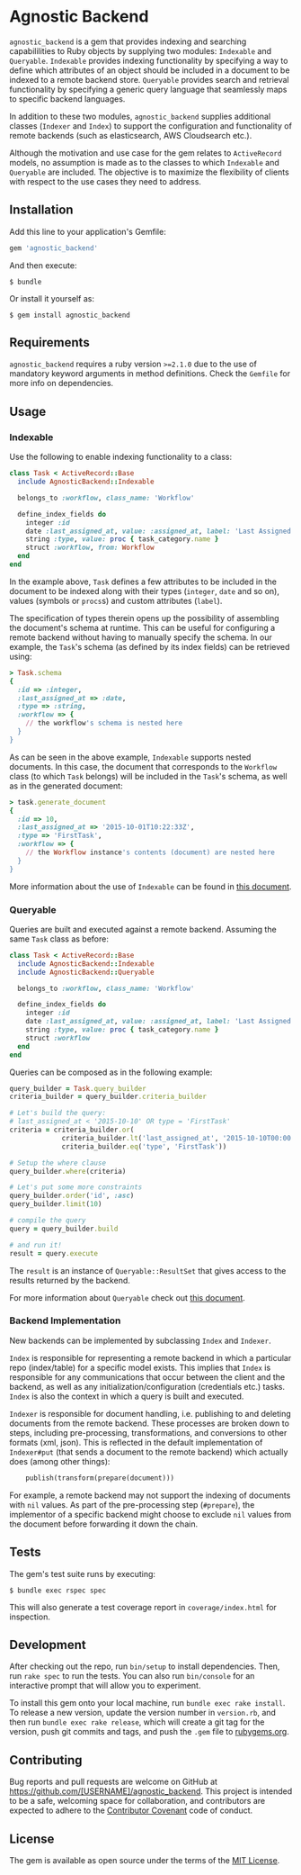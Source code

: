 # Agnostic Backend

`agnostic_backend` is a gem that provides indexing and searching
capabililities to Ruby objects by supplying two modules: `Indexable`
and `Queryable`. `Indexable` provides indexing functionality by
specifying a way to define which attributes of an object should be
included in a document to be indexed to a remote backend
store. `Queryable` provides search and retrieval functionality by
specifying a generic query language that seamlessly maps to specific
backend languages.

In addition to these two modules, `agnostic_backend` supplies
additional classes (`Indexer` and `Index`) to support the
configuration and functionality of remote backends (such as
elasticsearch, AWS Cloudsearch etc.).

Although the motivation and use case for the gem relates to
`ActiveRecord` models, no assumption is made as to the classes to
which `Indexable` and `Queryable` are included. The objective is to
maximize the flexibility of clients with respect to the use cases they
need to address.

## Installation

Add this line to your application's Gemfile:

```ruby
gem 'agnostic_backend'
```

And then execute:

    $ bundle

Or install it yourself as:

    $ gem install agnostic_backend

## Requirements

`agnostic_backend` requires a ruby version `>=2.1.0` due to the use of
mandatory keyword arguments in method definitions. Check the `Gemfile`
for more info on dependencies.

## Usage

### Indexable

Use the following to enable indexing functionality to a class:

```ruby
class Task < ActiveRecord::Base
  include AgnosticBackend::Indexable

  belongs_to :workflow, class_name: 'Workflow'

  define_index_fields do
    integer :id
    date :last_assigned_at, value: :assigned_at, label: 'Last Assigned At'
    string :type, value: proc { task_category.name }
    struct :workflow, from: Workflow
  end
end
```

In the example above, `Task` defines a few attributes to be included
in the document to be indexed along with their types (`integer`,
`date` and so on), values (symbols or `procs`s) and custom attributes
(`label`).

The specification of types therein opens up the possibility of
assembling the document's schema at runtime. This can be useful for
configuring a remote backend without having to manually specify the
schema. In our example, the `Task`'s schema (as defined by its index
fields) can be retrieved using:

```ruby
> Task.schema
{
  :id => :integer,
  :last_assigned_at => :date,
  :type => :string,
  :workflow => {
    // the workflow's schema is nested here
  }
}
```

As can be seen in the above example, `Indexable` supports nested
documents. In this case, the document that corresponds to the
`Workflow` class (to which `Task` belongs) will be included in the
`Task`'s schema, as well as in the generated document:

```ruby
> task.generate_document
{
  :id => 10,
  :last_assigned_at => '2015-10-01T10:22:33Z',
  :type => 'FirstTask',
  :workflow => {
    // the Workflow instance's contents (document) are nested here
  }
}
```

More information about the use of `Indexable` can be found in
[this document](src/master/doc/indexable.md).

### Queryable

Queries are built and executed against a remote backend. Assuming the
same `Task` class as before:

```ruby
class Task < ActiveRecord::Base
  include AgnosticBackend::Indexable
  include AgnosticBackend::Queryable

  belongs_to :workflow, class_name: 'Workflow'

  define_index_fields do
    integer :id
    date :last_assigned_at, value: :assigned_at, label: 'Last Assigned At'
    string :type, value: proc { task_category.name }
    struct :workflow
  end
end
```

Queries can be composed as in the following example:

```ruby
query_builder = Task.query_builder
criteria_builder = query_builder.criteria_builder

# Let's build the query:
# last_assigned_at < '2015-10-10' OR type = 'FirstTask'
criteria = criteria_builder.or(
             criteria_builder.lt('last_assigned_at', '2015-10-10T00:00:00Z'),
             criteria_builder.eq('type', 'FirstTask'))

# Setup the where clause
query_builder.where(criteria)

# Let's put some more constraints
query_builder.order('id', :asc)
query_builder.limit(10)

# compile the query
query = query_builder.build

# and run it!
result = query.execute
```

The `result` is an instance of `Queryable::ResultSet` that gives
access to the results returned by the backend.

For more information about `Queryable` check out
[this document](src/master/doc/queryable.md).


### Backend Implementation

New backends can be implemented by subclassing `Index` and `Indexer`.

`Index` is responsible for representing a remote backend in which a
particular repo (index/table) for a specific model exists. This
implies that `Index` is responsible for any communications that occur
between the client and the backend, as well as any
initialization/configuration (credentials etc.) tasks. `Index` is also
the context in which a query is built and executed.

`Indexer` is responsible for document handling, i.e. publishing to and
deleting documents from the remote backend. These processes are broken
down to steps, including pre-processing, transformations, and
conversions to other formats (xml, json). This is reflected in the
default implementation of `Indexer#put` (that sends a document to the
remote backend) which actually does (among other things):

```ruby
    publish(transform(prepare(document)))
```

For example, a remote backend may not support the indexing of
documents with `nil` values. As part of the pre-processing step
(`#prepare`), the implementor of a specific backend might choose to
exclude `nil` values from the document before forwarding it down the
chain.


## Tests

The gem's test suite runs by executing:

    $ bundle exec rspec spec

This will also generate a test coverage report in `coverage/index.html` for inspection.

## Development

After checking out the repo, run `bin/setup` to install
dependencies. Then, run `rake spec` to run the tests. You can also run
`bin/console` for an interactive prompt that will allow you to
experiment.

To install this gem onto your local machine, run `bundle exec rake
install`. To release a new version, update the version number in
`version.rb`, and then run `bundle exec rake release`, which will
create a git tag for the version, push git commits and tags, and push
the `.gem` file to [rubygems.org](https://rubygems.org).

## Contributing

Bug reports and pull requests are welcome on GitHub at
https://github.com/[USERNAME]/agnostic_backend. This project is
intended to be a safe, welcoming space for collaboration, and
contributors are expected to adhere to the
[Contributor Covenant](contributor-covenant.org) code of conduct.


## License

The gem is available as open source under the terms of the
[MIT License](http://opensource.org/licenses/MIT).
